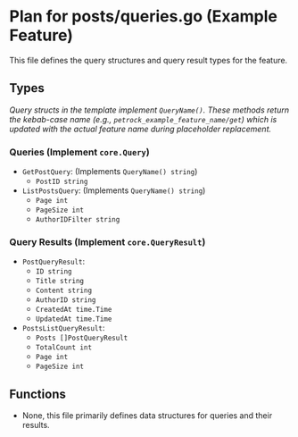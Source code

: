 # Plan for posts/queries.go (Example Feature)

This file defines the query structures and query result types for the feature.

## Types

*Query structs in the template implement `QueryName()`. These methods return the kebab-case name (e.g., `petrock_example_feature_name/get`) which is updated with the actual feature name during placeholder replacement.*

### Queries (Implement `core.Query`)
- `GetPostQuery`: (Implements `QueryName() string`)
    - `PostID string`
- `ListPostsQuery`: (Implements `QueryName() string`)
    - `Page int`
    - `PageSize int`
    - `AuthorIDFilter string`

### Query Results (Implement `core.QueryResult`)
- `PostQueryResult`:
    - `ID string`
    - `Title string`
    - `Content string`
    - `AuthorID string`
    - `CreatedAt time.Time`
    - `UpdatedAt time.Time`
- `PostsListQueryResult`:
    - `Posts []PostQueryResult`
    - `TotalCount int`
    - `Page int`
    - `PageSize int`

## Functions

- None, this file primarily defines data structures for queries and their results.